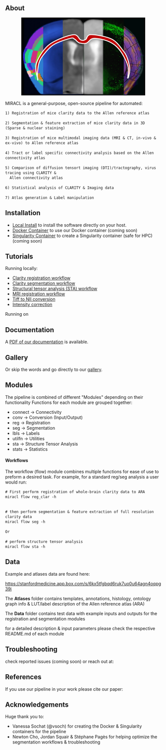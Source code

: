 ## About

<p align="center">
  <img src="gallery/icon.png" alt="alt text" width="400" height="250"/>
</p>


MIRACL is a general-purpose, open-source pipeline for automated:

	1) Registration of mice clarity data to the Allen reference atlas

	2) Segmentation & feature extraction of mice clarity data in 3D (Sparse & nuclear staining)

	3) Registration of mice multimodal imaging data (MRI & CT, in-vivo & ex-vivo) to Allen reference atlas

	4) Tract or label specific connectivity analysis based on the Allen connectivity atlas

    5) Comparison of diffusion tensort imaging (DTI)/tractography, virus tracing using CLARITY &
      Allen connectivity atlas

    6) Statistical analysis of CLARITY & Imaging data

	7) Atlas generation & Label manipulation

## Installation

 - [Local Install](install-local.md) to install the software directly on your host.
 - [Docker Container](install-docker.md) to use our Docker container (coming soon)
 - [Singularity Container](install-singularity.md) to create a Singularity container (safe for HPC) (coming soon)


## Tutorials

Running locally:

- [Clarity registration workflow](tutorials/clar_reg/clar_reg.md)
- [Clarity segmentation workflow](tutorials/clar_seg/clar_seg.md)
- [Structural tensor analysis (STA) workflow](tutorials/sta/sta.md)
- [MRI registration workflow](tutorials/mri_reg/mri_reg.md)
- [Tiff to NII conversion](tutorials/tiff_to_nii/tiff_to_nii.md)
- [Intensity correction](tutorials/int_corr/int_corr.md)

Running on

## Documentation

A [PDF of our documentation](MIRACL_documentation.pdf) is available.


## Gallery

Or skip the words and go directly to our [gallery](gallery.md).


## Modules

The pipeline is combined of different "Modules" depending on their functionality
Functions for each module are grouped together:

 - connect -> Connectivity
 - conv -> Conversion (Input/Output)
 - reg -> Registration
 - seg -> Segmentation
 - lbls -> Labels
 - utilfn -> Utilities
 - sta -> Structure Tensor Analysis
 - stats -> Statistics

#### Workflows
The workflow (flow) module combines multiple functions for ease of use to preform a desired task.
For example, for a standard reg/seg analysis a user would run: 
  
```
# First perform registration of whole-brain clarity data to ARA
miracl flow reg_clar -h
    

# then perform segmentation & feature extraction of full resolution clarity data  
miracl flow seg -h

Or

# perform structure tensor analysis
miracl flow sta -h

```

## Data

Example and atlases data are found here:

https://stanfordmedicine.app.box.com/s/6kx5tfgbqd6ruk7uo0u64agn4oqpg39i

The **Atlases** folder contains templates, annotations, histology, ontology graph info & LUT/label description of the Allen reference atlas (ARA)

The **Data** folder contains test data with example inputs and outputs for the registration and segmentation modules

for a detailed description & input parameters please check the respective README.md of each module 


## Troubleshooting

check reported issues (coming soon) or reach out at: 

## References
If you use our pipeline in your work please cite our paper:


## Acknowledgements
Huge thank you to:

 - Vanessa Sochat (@vsoch) for creating the Docker & Singularity containers for the pipeline
 - Newton Cho, Jordan Squair & Stéphane Pagès for helping optimize the segmentation workflows & troubleshooting


